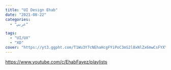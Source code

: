 ```yaml
---
title: "UI Design Ehab"
date: "2021-08-22"
categories:
  - "عربي"

tags:
  - "UI/UX"
  - "XD"
cover: "https://yt3.ggpht.com/T1Wu3Y7cNEhaHcgFYiPoC3mS2l8xNlZx6mwCsFYXYCp8K85RZchdIQmDRCeGYkkkrO8up4kGtA=s176-c-k-c0x00ffffff-no-rj"
---
```


https://www.youtube.com/c/EhabFayez/playlists
